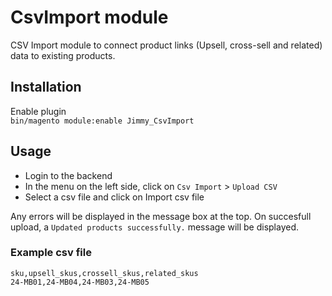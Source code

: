 # CsvImport module

CSV Import module to connect product links (Upsell, cross-sell and related) data to existing products.

## Installation

Enable plugin  
`bin/magento module:enable Jimmy_CsvImport`

## Usage

- Login to the backend
- In the menu on the left side, click on `Csv Import` > `Upload CSV`
- Select a csv file and click on Import csv file

Any errors will be displayed in the message box at the top. On succesfull upload, a `Updated products successfully.`
message will be displayed.

### Example csv file

```
sku,upsell_skus,crossell_skus,related_skus
24-MB01,24-MB04,24-MB03,24-MB05
```

